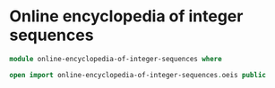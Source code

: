 # Online encyclopedia of integer sequences

```agda
module online-encyclopedia-of-integer-sequences where

open import online-encyclopedia-of-integer-sequences.oeis public
```
